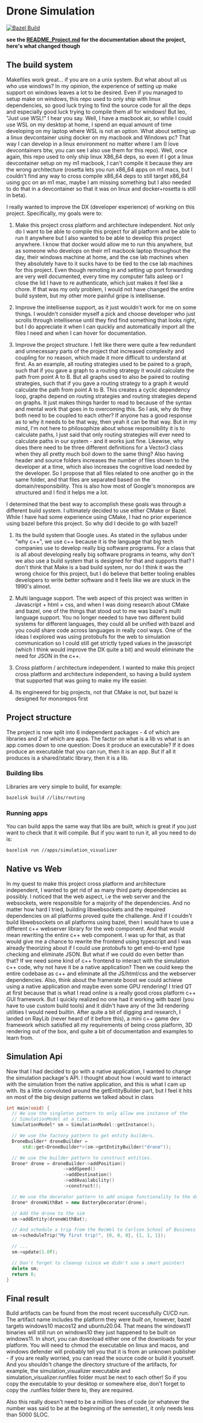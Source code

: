 # Drone Simulation

[![Bazel Build](https://github.com/leonitousconforti/drone_simulation/actions/workflows/bazel_build.yml/badge.svg?branch=bazel)](https://github.com/leonitousconforti/drone_simulation/actions/workflows/bazel_build.yml)

__see the [README_Project.md](./README_Project.md) for the documentation about the project, here's what changed though__

## The build system

Makefiles work great... if you are on a unix system. But what about all us who use windows? In my opinion, the experience of setting up make support on windows leaves a lot to be desired. Even if you managed to setup make on windows, this repo used to only ship with linux dependencies, so good luck trying to find the source code for all the deps and especially good luck trying to compile them all for windows! But leo, "Just use WSL!" I hear you say. Well, I have a macbook air, so while I could use WSL on my desktop at home, I spend an equal amount of time developing on my laptop where WSL is not an option. What about setting up a linux devcontainer using docker on my macbook and Windows pc? That way I can develop in a linux environment no matter where I am (I love devcontainers btw, you can see I also use them for this repo). Well, once again, this repo used to only ship linux X86_64 deps, so even if I got a linux devcontainer setup on my m1 macbook, I can't compile it because they are the wrong architecture (rosetta lets you run x86_64 apps on m1 macs, but I couldn't find any way to cross compile x86_64 deps to still target x86_64 using gcc on an m1 mac, maybe I am missing something but I also needed to do that in a devcontainer so that it was on linux and docker+rosetta is still in beta).

I really wanted to improve the DX (developer experience) of working on this project. Specifically, my goals were to:

1. Make this project cross platform and architecture independent. Not only do I want to be able to compile this project for all platform and be able to run it anywhere but I also wanted to be able to develop this project anywhere. I know that docker would allow me to run this anywhere, but as someone who develops on their m1 macbook laptop throughout the day, their windows machine at home, and the cse lab machines when they absolutely have to it sucks have to be tied to the cse lab machines for this project. Even though remoting in and setting up port forwarding are very well documented, every time my computer falls asleep or I close the lid I have to re authenticate, which just makes it feel like a chore. If that was my only problem, I would not have changed the entire build system, but my other more painful gripe is intellisense.

2. Improve the intellisense support, as it just wouldn't work for me on some things. I wouldn't consider myself a pick and choose developer who just scrolls through intellisense until they find find something that looks right, but I do appreciate it when I can quickly and automatically import all the files I need and when I can hover for documentation.

3. Improve the project structure. I felt like there were quite a few redundant and unnecessary parts of the project that increased complexity and coupling for no reason, which made it more difficult to understand at first. As an example, all routing strategies used to be paired to a graph, such that if you gave a graph to a routing strategy it would calculate the path from point A to B. But all graphs used to also be paired to routing strategies, such that if you gave a routing strategy to a graph it would calculate the path from point A to B. This creates a cyclic dependency loop, graphs depend on routing strategies and routing strategies depend on graphs. It just makes things harder to read to because of the syntax and mental work that goes in to overcoming this. So I ask, why do they both need to be coupled to each other? If anyone has a good response as to why it needs to be that way, then yeah it can be that way. But in my mind, I'm not here to philosophize about whose responsibility it is to calculate paths, I just said that only routing strategies will ever need to calculate paths in our system - and it works just fine. Likewise, why does there need to be three different definitions for a Vector3 class when they all pretty much boil down to the same thing? Also having header and source folders increases the number of files shown to the developer at a time, which also increases the cognitive load needed by the developer. So I propose that all files related to one another go in the same folder, and that files are separated based on the domain/responsibility. This is also how most of Google's monorepos are structured and I find it helps me a lot.

I determined that the best way to accomplish these goals was through a different build system. I ultimately decided to use either CMake or Bazel. While I have had some experience using CMake, I had no prior experience using bazel before this project. So why did I decide to go with bazel?

1. Its the build system that Google uses. As stated in the syllabus under "why c++", we use c++ because it is the language that big tech companies use to develop really big software programs. For a class that is all about developing really big software programs in teams, why don't we also use a build system that is designed for that and supports that? I don't think that Make is a bad build system, nor do I think it was the wrong choice for this project, but I do believe that better tooling enables developers to write better software and it feels like we are stuck in the 1990's almost.

2. Multi language support. The web aspect of this project was written in Javascript + html + css, and when I was doing research about CMake and bazel, one of the things that stood out to me was bazel's multi language support. You no longer needed to have two different build systems for different languages, they could all be unified with bazel and you could share code across languages in really cool ways. One of the ideas I explored was using protobufs for the web to simulation communication so I could still get strictly typed values in the javascript (which I think would improve the DX quite a bit) and would eliminate the need for JSON in the c++.

3. Cross platform / architecture independent. I wanted to make this project cross platform and architecture independent, so having a build system that supported that was going to make my life easier.

4. Its engineered for big projects, not that CMake is not, but bazel is designed for monorepos first

## Project structure

The project is now split into 6 independent packages - 4 of which are libraries and 2 of which are apps. The factor on what is a lib vs what is an app comes down to one question: Does it produce an executable? If it does produce an executable that you can run, then it is an app. But if all it produces is a shared/static library, then it is a lib.

### Building libs

Libraries are very simple to build, for example:
```bash
bazelisk build //libs/routing
```

### Running apps

You can build apps the same way that libs are built, which is great if you just want to check that it will compile. But if you want to run it, all you need to do is:
```bash
bazelisk run //apps/simulation_visualizer
```

## Native vs Web

In my quest to make this project cross platform and architecture independent, I wanted to get rid of as many third party dependencies as possibly. I noticed that the web aspect, i.e the web server and the websockets, were responsible for a majority of the dependencies. And no matter how hard I tried, building libwebsockets and the required dependencies on all platforms proved quite the challenge. And if I couldn't build libwebsockets on all platforms using bazel, then I would have to use a different c++ webserver library for the web component. And that would mean rewriting the entire c++ web component. I was up for that, as that would give me a chance to rewrite the frontend using typescript and I was already theorizing about if I could use protobufs to get end-to-end type checking and eliminate JSON. But what if we could do even better than that? If we need some kind of c++ frontend to interact with the simulation c++ code, why not have it be a native application? Then we could keep the entire codebase as c++ and eliminate all the JS/html/css and the webserver dependencies. Also, think about the framerate boost we could achieve using a native application and maybe even some GPU rendering! I tried QT at first because that is what I read online is a really good cross platform c++ GUI framework. But I quickly realized no one had it working with bazel (you have to use custom build tools) and it didn't have any of the 3d rendering utilities I would need builtin. After quite a bit of digging and research, I landed on RayLib (never heard of it before this), a mini c++ game dev framework which satisfied all my requirements of being cross platform, 3D rendering out of the box, and quite a bit of documentation and examples to learn from.

## Simulation Api

Now that I had decided to go with a native application, I wanted to change the simulation package's API. I thought about how I would want to interact with the simulation from the native application, and this is what I cam up with. Its a little convoluted around the getEntityBuilder part, but I feel it hits on most of the big design patterns we talked about in class

```c++
int main(void) {
  // We use the singleton pattern to only allow one instance of the
  // SimulationModel at a time.
  SimulationModel* sm = SimulationModel::getInstance();

  // We use the factory pattern to get entity builders.
  DroneBuilder* droneBuilder =
      std::get<DroneBuilder*>(sm->getEntityBuilder("drone"));

  // We use the builder pattern to construct entities.
  Drone* drone = droneBuilder->addPosition()
                     ->addSpeed()
                     ->addDestination()
                     ->addAvailability()
                     ->construct();

  // We use the decorator pattern to add unique functionality to the drone
  Drone* droneWithBat = new BatteryDecorator(drone);

  // Add the drone to the sim
  sm->addEntity(droneWithBat);

  // And schedule a trip from the RecWel to Carlson School of Business
  sm->scheduleTrip("My first trip!", {0, 0, 0}, {1, 1, 1});

  // ...
  sm->update(1.0f);

  // Don't forget to cleanup (since we didn't use a smart pointer)
  delete sm;
  return 0;
}
```

## Final result

Build artifacts can be found from the most recent successfully CI/CD run. The artifact name includes the platform they were _built on_, however, bazel targets windows10 macos12 and ubuntu20.04. That means the windows11 binaries will still run on windows10 they just happened to be built on windows11. In short, you can download either one of the downloads for your platform. You will need to chmod the executable on linux and macos, and windows defender will probably tell you that it is from an unknown publisher - if you are really worried, you can read the source code or build it yourself. And you shouldn't change the directory structure of the artifacts, for example, the simulation_visualizer executable and simulation_visualizer.runfiles folder must be next to each other! So if you copy the executable to your desktop or somewhere else, don't forget to copy the .runfiles folder there to, they are required.

Also this really doesn't need to be a million lines of code (or whatever the number was said to be at the beginning of the semester), it only needs less than 5000 SLOC.
